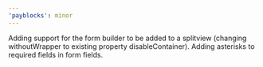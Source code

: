 ```yaml
---
'payblocks': minor
---
```


Adding support for the form builder to be added to a splitview (changing withoutWrapper to existing property disableContainer). 
Adding asterisks to required fields in form fields. 
